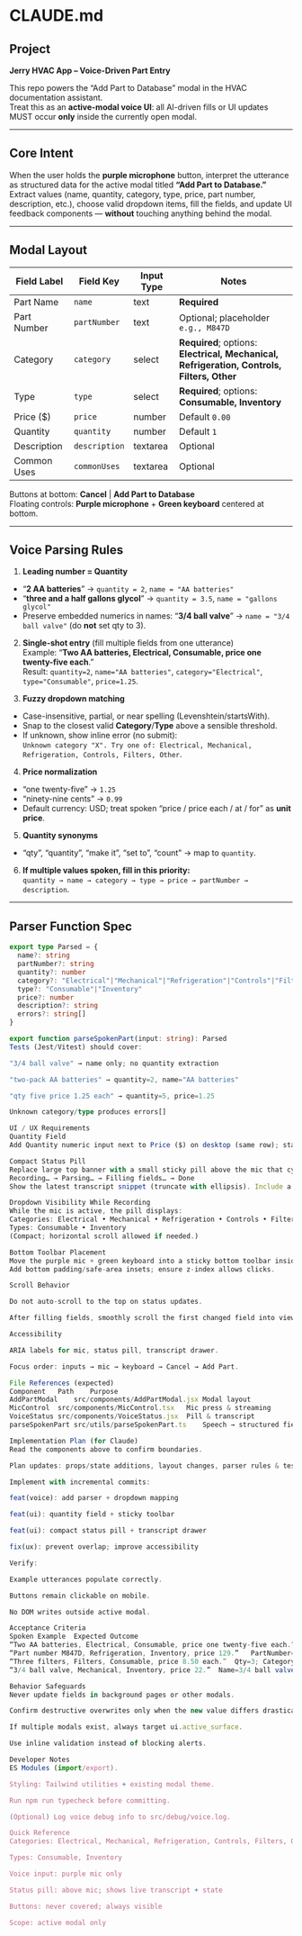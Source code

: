 # CLAUDE.md

## Project

**Jerry HVAC App – Voice-Driven Part Entry**

This repo powers the “Add Part to Database” modal in the HVAC documentation assistant.  
Treat this as an **active-modal voice UI**: all AI-driven fills or UI updates MUST occur **only** inside the currently open modal.

---

## Core Intent

When the user holds the **purple microphone** button, interpret the utterance as structured data for the active modal titled **“Add Part to Database.”**  
Extract values (name, quantity, category, type, price, part number, description, etc.), choose valid dropdown items, fill the fields, and update UI feedback components — **without** touching anything behind the modal.

---

## Modal Layout

| Field Label | Field Key     | Input Type | Notes                                                                                      |
| ----------- | ------------- | ---------- | ------------------------------------------------------------------------------------------ |
| Part Name   | `name`        | text       | **Required**                                                                               |
| Part Number | `partNumber`  | text       | Optional; placeholder `e.g., M847D`                                                        |
| Category    | `category`    | select     | **Required**; options: **Electrical, Mechanical, Refrigeration, Controls, Filters, Other** |
| Type        | `type`        | select     | **Required**; options: **Consumable, Inventory**                                           |
| Price ($)   | `price`       | number     | Default `0.00`                                                                             |
| Quantity    | `quantity`    | number     | Default `1`                                                                                |
| Description | `description` | textarea   | Optional                                                                                   |
| Common Uses | `commonUses`  | textarea   | Optional                                                                                   |

Buttons at bottom: **Cancel** | **Add Part to Database**  
Floating controls: **Purple microphone** + **Green keyboard** centered at bottom.

---

## Voice Parsing Rules

1. **Leading number = Quantity**

- “**2 AA batteries**” → `quantity = 2`, `name = "AA batteries"`
- “**three and a half gallons glycol**” → `quantity = 3.5`, `name = "gallons glycol"`
- Preserve embedded numerics in names: “**3/4 ball valve**” → `name = "3/4 ball valve"` (do **not** set qty to 3).

2. **Single-shot entry** (fill multiple fields from one utterance)  
   Example: “**Two AA batteries, Electrical, Consumable, price one twenty-five each**.”  
   Result: `quantity=2`, `name="AA batteries"`, `category="Electrical"`, `type="Consumable"`, `price=1.25`.

3. **Fuzzy dropdown matching**

- Case-insensitive, partial, or near spelling (Levenshtein/startsWith).
- Snap to the closest valid **Category**/**Type** above a sensible threshold.
- If unknown, show inline error (no submit):  
  `Unknown category "X". Try one of: Electrical, Mechanical, Refrigeration, Controls, Filters, Other`.

4. **Price normalization**

- “one twenty-five” → `1.25`
- “ninety-nine cents” → `0.99`
- Default currency: USD; treat spoken “price / price each / at / for” as **unit price**.

5. **Quantity synonyms**

- “qty”, “quantity”, “make it”, “set to”, “count” → map to `quantity`.

6. **If multiple values spoken, fill in this priority:**  
   `quantity → name → category → type → price → partNumber → description`.

---

## Parser Function Spec

```ts
export type Parsed = {
  name?: string
  partNumber?: string
  quantity?: number
  category?: "Electrical"|"Mechanical"|"Refrigeration"|"Controls"|"Filters"|"Other"
  type?: "Consumable"|"Inventory"
  price?: number
  description?: string
  errors?: string[]
}

export function parseSpokenPart(input: string): Parsed
Tests (Jest/Vitest) should cover:

"3/4 ball valve" → name only; no quantity extraction

"two-pack AA batteries" → quantity=2, name="AA batteries"

"qty five price 1.25 each" → quantity=5, price=1.25

Unknown category/type produces errors[]

UI / UX Requirements
Quantity Field
Add Quantity numeric input next to Price ($) on desktop (same row); stack on mobile.

Compact Status Pill
Replace large top banner with a small sticky pill above the mic that cycles:
Recording… → Parsing… → Filling fields… → Done
Show the latest transcript snippet (truncate with ellipsis). Include a small “View” link to toggle a collapsible transcript drawer inside the modal (no page scroll).

Dropdown Visibility While Recording
While the mic is active, the pill displays:
Categories: Electrical • Mechanical • Refrigeration • Controls • Filters • Other
Types: Consumable • Inventory
(Compact; horizontal scroll allowed if needed.)

Bottom Toolbar Placement
Move the purple mic + green keyboard into a sticky bottom toolbar inside the modal, ensuring Cancel and Add Part to Database are never covered.
Add bottom padding/safe-area insets; ensure z-index allows clicks.

Scroll Behavior

Do not auto-scroll to the top on status updates.

After filling fields, smoothly scroll the first changed field into view.

Accessibility

ARIA labels for mic, status pill, transcript drawer.

Focus order: inputs → mic → keyboard → Cancel → Add Part.

File References (expected)
Component	Path	Purpose
AddPartModal	src/components/AddPartModal.jsx	Modal layout
MicControl	src/components/MicControl.tsx	Mic press & streaming
VoiceStatus	src/components/VoiceStatus.jsx	Pill & transcript
parseSpokenPart	src/utils/parseSpokenPart.ts	Speech → structured fields

Implementation Plan (for Claude)
Read the components above to confirm boundaries.

Plan updates: props/state additions, layout changes, parser rules & tests.

Implement with incremental commits:

feat(voice): add parser + dropdown mapping

feat(ui): quantity field + sticky toolbar

feat(ui): compact status pill + transcript drawer

fix(ux): prevent overlap; improve accessibility

Verify:

Example utterances populate correctly.

Buttons remain clickable on mobile.

No DOM writes outside active modal.

Acceptance Criteria
Spoken Example	Expected Outcome
“Two AA batteries, Electrical, Consumable, price one twenty-five each.”	Qty=2; Name=AA batteries; Category=Electrical; Type=Consumable; Price=1.25
“Part number M847D, Refrigeration, Inventory, price 129.”	PartNumber=M847D; Category=Refrigeration; Type=Inventory; Price=129
“Three filters, Filters, Consumable, price 8.50 each.”	Qty=3; Category=Filters; Type=Consumable; Price=8.50
“3/4 ball valve, Mechanical, Inventory, price 22.”	Name=3/4 ball valve (no qty); Category=Mechanical; Type=Inventory; Price=22

Behavior Safeguards
Never update fields in background pages or other modals.

Confirm destructive overwrites only when the new value differs drastically.

If multiple modals exist, always target ui.active_surface.

Use inline validation instead of blocking alerts.

Developer Notes
ES Modules (import/export).

Styling: Tailwind utilities + existing modal theme.

Run npm run typecheck before committing.

(Optional) Log voice debug info to src/debug/voice.log.

Quick Reference
Categories: Electrical, Mechanical, Refrigeration, Controls, Filters, Other

Types: Consumable, Inventory

Voice input: purple mic only

Status pill: above mic; shows live transcript + state

Buttons: never covered; always visible

Scope: active modal only
```
